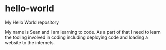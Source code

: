 # hello-world
My Hello World repository
<p>My name is Sean and I am learning to code. As a part of that I need to learn the tooling involved in coding including deploying code and loading a website to the internets.</p>
